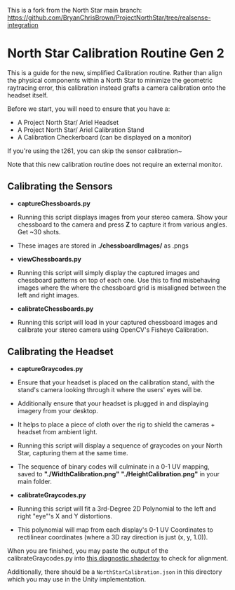 This is a fork from the North Star main branch: https://github.com/BryanChrisBrown/ProjectNorthStar/tree/realsense-integration

# North Star Calibration Routine Gen 2

This is a guide for the new, simplified Calibration routine.  Rather than align the physical components within a North Star to minimize the geometric raytracing error, this calibration instead grafts a camera calibration onto the headset itself.


Before we start, you will need to ensure that you have a:

 - A Project North Star/ Ariel Headset
 - A Project North Star/ Ariel Calibration Stand
 - A Calibration Checkerboard (can be displayed on a monitor)

If you're using the t261, you can skip the sensor calibration~

Note that this new calibration routine does not require an external monitor.
## Calibrating the Sensors

 - **captureChessboards.py** 
  - Running this script displays images from your stereo camera.  Show your chessboard to the camera and press **Z** to capture it from various angles.  Get ~30 shots.
  - These images are stored in **./chessboardImages/** as .pngs

 - **viewChessboards.py** 
  - Running this script will simply display the captured images and chessboard patterns on top of each one.  Use this to find misbehaving images where the where the chessboard grid is misaligned between the left and right images.

 - **calibrateChessboards.py** 
  - Running this script will load in your captured chessboard images and calibrate your stereo camera using OpenCV's Fisheye Calibration.


## Calibrating the Headset
 - **captureGraycodes.py**
  - Ensure that your headset is placed on the calibration stand, with the stand's camera looking through it where the users' eyes will be.
  - Additionally ensure that your headset is plugged in and displaying imagery from your desktop.
  - It helps to place a piece of cloth over the rig to shield the cameras + headset from ambient light.
  - Running this script will display a sequence of graycodes on your North Star, capturing them at the same time.
  - The sequence of binary codes will culminate in a 0-1 UV mapping, saved to **"./WidthCalibration.png"** **"./HeightCalibration.png"** in your main folder.

 - **calibrateGraycodes.py**
  - Running this script will fit a 3rd-Degree 2D Polynomial to the left and right "eye"'s X and Y distortions.
  - This polynomial will map from each display's 0-1 UV Coordinates to rectilinear coordinates (where a 3D ray direction is just (x, y, 1.0)).


When you are finished, you may paste the output of the calibrateGraycodes.py into [this diagnostic shadertoy](https://www.shadertoy.com/view/wsscD4) to check for alignment.

Additionally, there should be a `NorthStarCalibration.json` in this directory which you may use in the Unity implementation.
